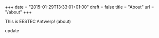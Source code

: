 +++
date = "2015-01-29T13:33:01+01:00"
draft = false
title = "About"
url = "/about"
+++

This is EESTEC Antwerp! (about)

update